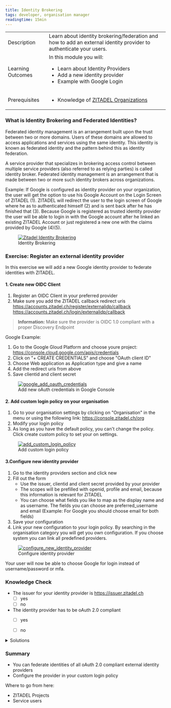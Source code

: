 ```yaml
---
title: Identity Brokering
tags: developer, organisation manager
readingtime: 15min
---
```


<table class="table-wrapper">
    <tr>
        <td>Description</td>
        <td>Learn about identity brokering/federation and how to add an external identity provider to authenticate your users.</td>
    </tr>
    <tr>
        <td>Learning Outcomes</td>
        <td>
            In this module you will: 
            <ul>
                <li>Learn about Identity Providers</li>
                <li>Add a new identity provider</li>
                <li>Example with Google Login</li>
            </ul>
        </td>
    </tr>
     <tr>
        <td>Prerequisites</td>
        <td>
            <ul>
                <li>Knowledge of <a href="/zitadel-organizations">ZITADEL Organizations</a></li>
            </ul>
        </td>
    </tr>
</table>

### What is Identity Brokering and Federated Identities?

Federated identity management is an arrangement built upon the trust between two or more domains. Users of these domains are allowed to access applications and services using the same identity.
This identity is known as federated identity and the pattern behind this as identity federation.

A service provider that specializes in brokering access control between multiple service providers (also referred to as relying parties) is called identity broker.
Federated identity management is an arrangement that is made between two or more such identity brokers across organizations.

Example:
If Google is configured as identity provider on your organization, the user will get the option to use his Google Account on the Login Screen of ZITADEL (1).
ZITADEL will redirect the user to the login screen of Google where he as to authenticated himself (2) and is sent back after he has finished that (3). 
Because Google is registered as trusted identity provider the user will be able to login in with the Google account after he linked an existing ZITADEL Account or just registered a new one with the claims provided by Google (4)(5).

<figure itemprop="associatedMedia" itemscope itemtype="http://schema.org/ImageObject">
    <a href="img/zitadel_identity_brokering.png" itemprop="contentUrl" data-size="1920x1080">
        <img src="img/zitadel_identity_brokering.png" itemprop="thumbnail" alt="Zitadel Identity Brokering" />
    </a>
    <figcaption itemprop="caption description">Identity Brokering</figcaption>
</figure>

### Exercise: Register an external identity provider

In this exercise we will add a new Google identity provider to federate identities with ZITADEL. 

#### 1. Create new OIDC Client

1. Register an OIDC Client in your preferred provider
2. Make sure you add the ZITADEL callback redirect uris
   https://accounts.zitadel.ch/register/externalidp/callback
   https://accounts.zitadel.ch/login/externalidp/callback

> **Information:** Make sure the provider is OIDC 1.0 compliant with a proper Discovery Endpoint
   
Google Example:
1. Go to the Google Gloud Platform and choose youre project: https://console.cloud.google.com/apis/credentials
2. Click on "+ CREATE CREDENTIALS" and choose "OAuth client ID"
3. Choose Web application as Application type and give a name
4. Add the redirect uris from above
5. Save clientid and client secret

<figure itemprop="associatedMedia" itemscope itemtype="http://schema.org/ImageObject">
    <a href="img/google_add_credentials.gif" itemprop="contentUrl" data-size="1920x1080">
        <img src="img/google_add_credentials.gif" itemprop="thumbnail" alt="google_add_oauth_credentials" />
    </a>
    <figcaption itemprop="caption description">Add new oAuth credentials in Google Console</figcaption>
</figure>

#### 2. Add custom login policy on your organisation

1. Go to your organisation settings by clicking on "Organisation" in the menu or using the following link: https://console.zitadel.ch/org
2. Modify your login policy
3. As long as you have the default policy, you can't change the policy. Click create custom policy to set your on settings.

<figure itemprop="associatedMedia" itemscope itemtype="http://schema.org/ImageObject">
    <a href="img/console_org_custom_login_policy.gif" itemprop="contentUrl" data-size="1920x1080">
        <img src="img/console_org_custom_login_policy.gif" itemprop="thumbnail" alt="add_custom_login_policy" />
    </a>
    <figcaption itemprop="caption description">Add custom login policy</figcaption>
</figure>

#### 3.Configure new identity provider

1. Go to the identity providers section and click new
2. Fill out the form 
   - Use the issuer, clientid and client secret provided by your provider
   - The scopes will be prefilled with openid, profile and email, because this information is relevant for ZITADEL
   - You can choose what fields you like to map as the display name and as username. The fields you can choose are preferred_username and email
     (Example: For Google you should choose email for both fields)
3. Save your configuration
4. Link your new configuration to your login policy. By searching in the organisation category you will get you own configuration. If you choose system you can link all predefined providers.

<figure itemprop="associatedMedia" itemscope itemtype="http://schema.org/ImageObject">
    <a href="img/console_org_identity_provider.gif" itemprop="contentUrl" data-size="1920x1080">
        <img src="img/console_org_identity_provider.gif" itemprop="thumbnail" alt="configure_new_identity_provider" />
    </a>
    <figcaption itemprop="caption description">Configure identity provider</figcaption>
</figure>

Your user will now be able to choose Google for login instead of username/password or mfa.

### Knowledge Check

* The issuer for your identity provider is https://issuer.zitadel.ch
    - [ ] yes
    - [ ] no
* The identity provider has to be oAuth 2.0 compliant
    - [ ] yes
    - [ ] no


<details>
    <summary>
        Solutions
    </summary>

* The issuer for your identity provider is https://issuer.zitadel.ch
    - [ ] yes
    - [x] no (The issuer is provided by your choosen identity provider. In the case of Google it's https://accounts.google.com)
* The identity provider has to be oAuth 2.0 compliant
    - [x] yes
    - [ ] no

    
</details>

### Summary

* You can federate identities of all oAuth 2.0 compliant external identity providers
* Configure the provider in your custom login policy

Where to go from here: 
* ZITADEL Projects
* Service users
